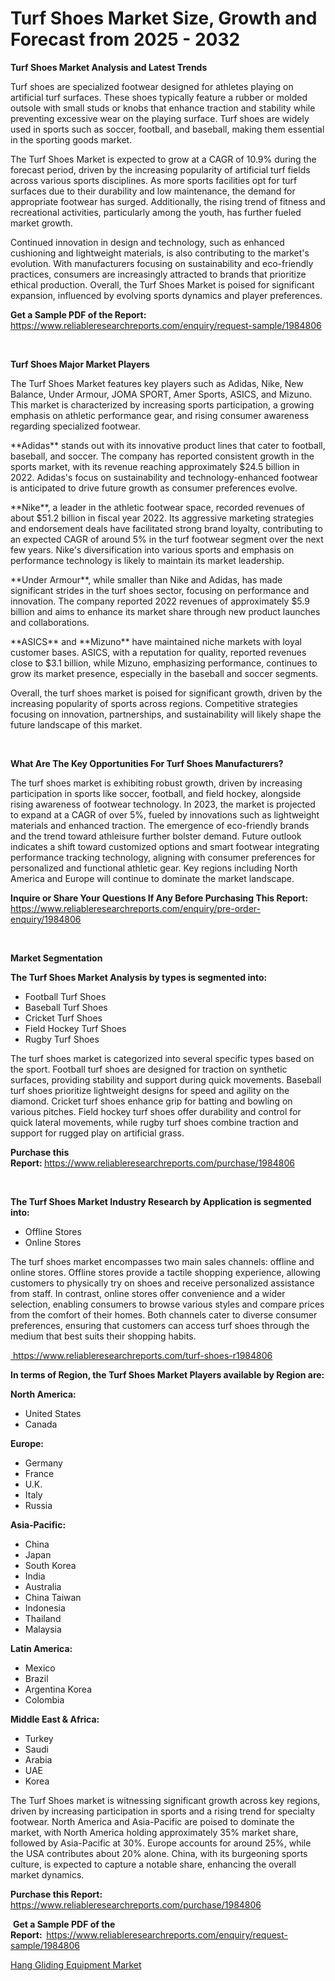 <p><h1>Turf Shoes Market Size, Growth and Forecast from 2025 - 2032</h1></p><p><strong>Turf Shoes Market Analysis and Latest Trends</strong></p>
<p><p>Turf shoes are specialized footwear designed for athletes playing on artificial turf surfaces. These shoes typically feature a rubber or molded outsole with small studs or knobs that enhance traction and stability while preventing excessive wear on the playing surface. Turf shoes are widely used in sports such as soccer, football, and baseball, making them essential in the sporting goods market.  </p><p>The Turf Shoes Market is expected to grow at a CAGR of 10.9% during the forecast period, driven by the increasing popularity of artificial turf fields across various sports disciplines. As more sports facilities opt for turf surfaces due to their durability and low maintenance, the demand for appropriate footwear has surged. Additionally, the rising trend of fitness and recreational activities, particularly among the youth, has further fueled market growth. </p><p>Continued innovation in design and technology, such as enhanced cushioning and lightweight materials, is also contributing to the market's evolution. With manufacturers focusing on sustainability and eco-friendly practices, consumers are increasingly attracted to brands that prioritize ethical production. Overall, the Turf Shoes Market is poised for significant expansion, influenced by evolving sports dynamics and player preferences.</p></p>
<p><strong>Get a Sample PDF of the Report:&nbsp;</strong> <a href="https://www.reliableresearchreports.com/enquiry/request-sample/1984806?utm_campaign=2102&utm_medium=2&utm_source=Github&utm_content=ia&utm_term=08022025&utm_id=turf-shoes">https://www.reliableresearchreports.com/enquiry/request-sample/1984806</a></p>
<p>&nbsp;</p>
<p><strong>Turf Shoes Major Market Players</strong></p>
<p><p>The Turf Shoes Market features key players such as Adidas, Nike, New Balance, Under Armour, JOMA SPORT, Amer Sports, ASICS, and Mizuno. This market is characterized by increasing sports participation, a growing emphasis on athletic performance gear, and rising consumer awareness regarding specialized footwear.</p><p>**Adidas** stands out with its innovative product lines that cater to football, baseball, and soccer. The company has reported consistent growth in the sports market, with its revenue reaching approximately $24.5 billion in 2022. Adidas's focus on sustainability and technology-enhanced footwear is anticipated to drive future growth as consumer preferences evolve.</p><p>**Nike**, a leader in the athletic footwear space, recorded revenues of about $51.2 billion in fiscal year 2022. Its aggressive marketing strategies and endorsement deals have facilitated strong brand loyalty, contributing to an expected CAGR of around 5% in the turf footwear segment over the next few years. Nike's diversification into various sports and emphasis on performance technology is likely to maintain its market leadership.</p><p>**Under Armour**, while smaller than Nike and Adidas, has made significant strides in the turf shoes sector, focusing on performance and innovation. The company reported 2022 revenues of approximately $5.9 billion and aims to enhance its market share through new product launches and collaborations.</p><p>**ASICS** and **Mizuno** have maintained niche markets with loyal customer bases. ASICS, with a reputation for quality, reported revenues close to $3.1 billion, while Mizuno, emphasizing performance, continues to grow its market presence, especially in the baseball and soccer segments.</p><p>Overall, the turf shoes market is poised for significant growth, driven by the increasing popularity of sports across regions. Competitive strategies focusing on innovation, partnerships, and sustainability will likely shape the future landscape of this market.</p></p>
<p>&nbsp;</p>
<p><strong>What Are The Key Opportunities For Turf Shoes Manufacturers?</strong></p>
<p><p>The turf shoes market is exhibiting robust growth, driven by increasing participation in sports like soccer, football, and field hockey, alongside rising awareness of footwear technology. In 2023, the market is projected to expand at a CAGR of over 5%, fueled by innovations such as lightweight materials and enhanced traction. The emergence of eco-friendly brands and the trend toward athleisure further bolster demand. Future outlook indicates a shift toward customized options and smart footwear integrating performance tracking technology, aligning with consumer preferences for personalized and functional athletic gear. Key regions including North America and Europe will continue to dominate the market landscape.</p></p>
<p><strong>Inquire or Share Your Questions If Any Before Purchasing This Report:</strong> <a href="https://www.reliableresearchreports.com/enquiry/pre-order-enquiry/1984806?utm_campaign=2102&utm_medium=2&utm_source=Github&utm_content=ia&utm_term=08022025&utm_id=turf-shoes">https://www.reliableresearchreports.com/enquiry/pre-order-enquiry/1984806</a></p>
<p>&nbsp;</p>
<p><strong>Market Segmentation</strong></p>
<p><strong>The Turf Shoes Market Analysis by types is segmented into:</strong></p>
<p><ul><li>Football Turf Shoes</li><li>Baseball Turf Shoes</li><li>Cricket Turf Shoes</li><li>Field Hockey Turf Shoes</li><li>Rugby Turf Shoes</li></ul></p>
<p><p>The turf shoes market is categorized into several specific types based on the sport. Football turf shoes are designed for traction on synthetic surfaces, providing stability and support during quick movements. Baseball turf shoes prioritize lightweight designs for speed and agility on the diamond. Cricket turf shoes enhance grip for batting and bowling on various pitches. Field hockey turf shoes offer durability and control for quick lateral movements, while rugby turf shoes combine traction and support for rugged play on artificial grass.</p></p>
<p><strong>Purchase this Report:&nbsp;</strong><a href="https://www.reliableresearchreports.com/purchase/1984806?utm_campaign=2102&utm_medium=2&utm_source=Github&utm_content=ia&utm_term=08022025&utm_id=turf-shoes">https://www.reliableresearchreports.com/purchase/1984806</a></p>
<p>&nbsp;</p>
<p><strong>The Turf Shoes Market Industry Research by Application is segmented into:</strong></p>
<p><ul><li>Offline Stores</li><li>Online Stores</li></ul></p>
<p><p>The turf shoes market encompasses two main sales channels: offline and online stores. Offline stores provide a tactile shopping experience, allowing customers to physically try on shoes and receive personalized assistance from staff. In contrast, online stores offer convenience and a wider selection, enabling consumers to browse various styles and compare prices from the comfort of their homes. Both channels cater to diverse consumer preferences, ensuring that customers can access turf shoes through the medium that best suits their shopping habits.</p></p>
<p><a href="https://www.reliableresearchreports.com/turf-shoes-r1984806?utm_campaign=2102&utm_medium=2&utm_source=Github&utm_content=ia&utm_term=08022025&utm_id=turf-shoes">&nbsp;https://www.reliableresearchreports.com/turf-shoes-r1984806</a></p>
<p><strong>In terms of Region, the Turf Shoes Market Players available by Region are:</strong></p>
<p>
    <p> <strong> North America: </strong>
        <ul>
            <li>United States</li>
            <li>Canada</li>
        </ul>
        </p> 
    <p> <strong> Europe: </strong>
        <ul>
            <li>Germany</li>
            <li>France</li>
            <li>U.K.</li>
            <li>Italy</li>
            <li>Russia</li>
        </ul>
        </p> 
    <p> <strong> Asia-Pacific: </strong>
        <ul>
            <li>China</li>
            <li>Japan</li>
            <li>South Korea</li>
            <li>India</li>
            <li>Australia</li>
            <li>China Taiwan</li>
            <li>Indonesia</li>
            <li>Thailand</li>
            <li>Malaysia</li>
        </ul>
        </p> 
    <p> <strong> Latin America: </strong>
        <ul>
            <li>Mexico</li>
            <li>Brazil</li>
            <li>Argentina Korea</li>
            <li>Colombia</li>
        </ul>
        </p> 
    <p> <strong> Middle East & Africa: </strong>
        <ul>
            <li>Turkey</li>
            <li>Saudi</li>
            <li>Arabia</li>
            <li>UAE</li>
            <li>Korea</li>
        </ul>
    </p>
    </p>
<p><p>The Turf Shoes market is witnessing significant growth across key regions, driven by increasing participation in sports and a rising trend for specialty footwear. North America and Asia-Pacific are poised to dominate the market, with North America holding approximately 35% market share, followed by Asia-Pacific at 30%. Europe accounts for around 25%, while the USA contributes about 20% alone. China, with its burgeoning sports culture, is expected to capture a notable share, enhancing the overall market dynamics.</p></p>
<p><strong>Purchase this Report: </strong><a href="https://www.reliableresearchreports.com/purchase/1984806?utm_campaign=2102&utm_medium=2&utm_source=Github&utm_content=ia&utm_term=08022025&utm_id=turf-shoes">https://www.reliableresearchreports.com/purchase/1984806</a></p>
<p>&nbsp;<strong>Get a Sample PDF of the Report:&nbsp;&nbsp;</strong><a href="https://www.reliableresearchreports.com/enquiry/request-sample/1984806?utm_campaign=2102&utm_medium=2&utm_source=Github&utm_content=ia&utm_term=08022025&utm_id=turf-shoes">https://www.reliableresearchreports.com/enquiry/request-sample/1984806</a></p>
<p><strong></strong></p>
<p><p><a href="https://github.com/ygfu6u/Market-Research-Report-List-1/blob/main/hang-gliding-equipment-market.md?utm_campaign=2102&utm_medium=2&utm_source=Github&utm_content=ia&utm_term=08022025&utm_id=turf-shoes">Hang Gliding Equipment Market</a></p></p>